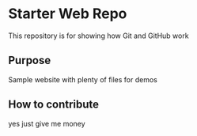 # Starter Web Repo

This repository is for showing how Git and GitHub work

## Purpose

Sample website with plenty of files for demos

## How to contribute

yes just give me money

